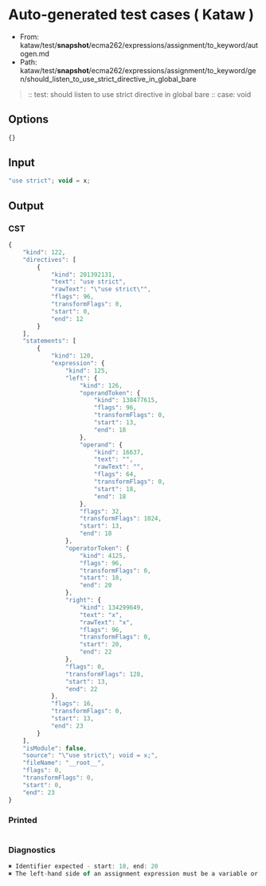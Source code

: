 # Auto-generated test cases ( Kataw )
- From: kataw/test/__snapshot__/ecma262/expressions/assignment/to_keyword/autogen.md
- Path: kataw/test/__snapshot__/ecma262/expressions/assignment/to_keyword/gen/should_listen_to_use_strict_directive_in_global_bare
> :: test: should listen to use strict directive in global bare
> :: case: void
## Options

`````js
{}
`````
## Input

`````js
"use strict"; void = x;
`````
## Output

### CST

```javascript
{
    "kind": 122,
    "directives": [
        {
            "kind": 201392131,
            "text": "use strict",
            "rawText": "\"use strict\"",
            "flags": 96,
            "transformFlags": 0,
            "start": 0,
            "end": 12
        }
    ],
    "statements": [
        {
            "kind": 120,
            "expression": {
                "kind": 125,
                "left": {
                    "kind": 126,
                    "operandToken": {
                        "kind": 138477615,
                        "flags": 96,
                        "transformFlags": 0,
                        "start": 13,
                        "end": 18
                    },
                    "operand": {
                        "kind": 16637,
                        "text": "",
                        "rawText": "",
                        "flags": 64,
                        "transformFlags": 0,
                        "start": 18,
                        "end": 18
                    },
                    "flags": 32,
                    "transformFlags": 1024,
                    "start": 13,
                    "end": 18
                },
                "operatorToken": {
                    "kind": 4125,
                    "flags": 96,
                    "transformFlags": 0,
                    "start": 18,
                    "end": 20
                },
                "right": {
                    "kind": 134299649,
                    "text": "x",
                    "rawText": "x",
                    "flags": 96,
                    "transformFlags": 0,
                    "start": 20,
                    "end": 22
                },
                "flags": 0,
                "transformFlags": 128,
                "start": 13,
                "end": 22
            },
            "flags": 16,
            "transformFlags": 0,
            "start": 13,
            "end": 23
        }
    ],
    "isModule": false,
    "source": "\"use strict\"; void = x;",
    "fileName": "__root__",
    "flags": 0,
    "transformFlags": 0,
    "start": 0,
    "end": 23
}
```

### Printed

```javascript

```

### Diagnostics

```javascript
✖ Identifier expected - start: 18, end: 20
✖ The left-hand side of an assignment expression must be a variable or a property access - start: 18, end: 20

```

